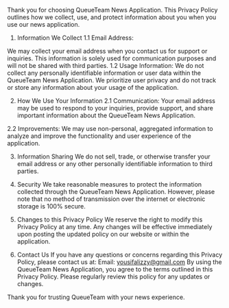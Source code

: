 Thank you for choosing QueueTeam News Application. This Privacy Policy outlines how we collect, use, and protect information about you when you use our news application.

1. Information We Collect
1.1 Email Address:

We may collect your email address when you contact us for support or inquiries. This information is solely used for communication purposes and will not be shared with third parties.
1.2 Usage Information:
We do not collect any personally identifiable information or user data within the QueueTeam News Application. We prioritize user privacy and do not track or store any information about your usage of the application.

2. How We Use Your Information
2.1 Communication:
Your email address may be used to respond to your inquiries, provide support, and share important information about the QueueTeam News Application.

2.2 Improvements:
We may use non-personal, aggregated information to analyze and improve the functionality and user experience of the application.

3. Information Sharing
We do not sell, trade, or otherwise transfer your email address or any other personally identifiable information to third parties.

4. Security
We take reasonable measures to protect the information collected through the QueueTeam News Application. However, please note that no method of transmission over the internet or electronic storage is 100% secure.

5. Changes to this Privacy Policy
We reserve the right to modify this Privacy Policy at any time. Any changes will be effective immediately upon posting the updated policy on our website or within the application.

6. Contact Us
If you have any questions or concerns regarding this Privacy Policy, please contact us at:
Email: yousifalizzy@gmail.com
By using the QueueTeam News Application, you agree to the terms outlined in this Privacy Policy. Please regularly review this policy for any updates or changes.

Thank you for trusting QueueTeam with your news experience.
